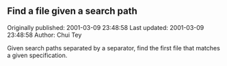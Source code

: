 ## Find a file given a search path

Originally published: 2001-03-09 23:48:58
Last updated: 2001-03-09 23:48:58
Author: Chui Tey

Given search paths separated by a separator, find the first file that matches a given specification.
